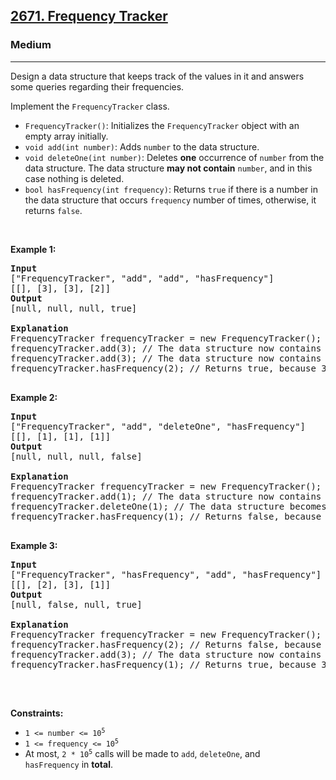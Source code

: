 <h2><a href="https://leetcode.com/problems/frequency-tracker/">2671. Frequency Tracker</a></h2><h3>Medium</h3><hr><div><p>Design a data structure that keeps track of the values in it and answers some queries regarding their frequencies.</p>

<p>Implement the <code>FrequencyTracker</code> class.</p>

<ul>
	<li><code>FrequencyTracker()</code>: Initializes the <code>FrequencyTracker</code> object with an empty array initially.</li>
	<li><code>void add(int number)</code>: Adds <code>number</code> to the data structure.</li>
	<li><code>void deleteOne(int number)</code>: Deletes <strong>one</strong> occurrence of <code>number</code> from the data structure. The data structure <strong>may not contain</strong> <code>number</code>, and in this case nothing is deleted.</li>
	<li><code>bool hasFrequency(int frequency)</code>: Returns <code>true</code> if there is a number in the data structure that occurs <code>frequency</code> number of times, otherwise, it returns <code>false</code>.</li>
</ul>

<p>&nbsp;</p>
<p><strong class="example">Example 1:</strong></p>

<pre><strong>Input</strong>
["FrequencyTracker", "add", "add", "hasFrequency"]
[[], [3], [3], [2]]
<strong>Output</strong>
[null, null, null, true]

<strong>Explanation</strong>
FrequencyTracker frequencyTracker = new FrequencyTracker();
frequencyTracker.add(3); // The data structure now contains [3]
frequencyTracker.add(3); // The data structure now contains [3, 3]
frequencyTracker.hasFrequency(2); // Returns true, because 3 occurs twice

</pre>

<p><strong class="example">Example 2:</strong></p>

<pre><strong>Input</strong>
["FrequencyTracker", "add", "deleteOne", "hasFrequency"]
[[], [1], [1], [1]]
<strong>Output</strong>
[null, null, null, false]

<strong>Explanation</strong>
FrequencyTracker frequencyTracker = new FrequencyTracker();
frequencyTracker.add(1); // The data structure now contains [1]
frequencyTracker.deleteOne(1); // The data structure becomes empty []
frequencyTracker.hasFrequency(1); // Returns false, because the data structure is empty

</pre>

<p><strong class="example">Example 3:</strong></p>

<pre><strong>Input</strong>
["FrequencyTracker", "hasFrequency", "add", "hasFrequency"]
[[], [2], [3], [1]]
<strong>Output</strong>
[null, false, null, true]

<strong>Explanation</strong>
FrequencyTracker frequencyTracker = new FrequencyTracker();
frequencyTracker.hasFrequency(2); // Returns false, because the data structure is empty
frequencyTracker.add(3); // The data structure now contains [3]
frequencyTracker.hasFrequency(1); // Returns true, because 3 occurs once

</pre>

<p>&nbsp;</p>
<p><strong>Constraints:</strong></p>

<ul>
	<li><code>1 &lt;= number &lt;= 10<sup>5</sup></code></li>
	<li><code>1 &lt;= frequency &lt;= 10<sup>5</sup></code></li>
	<li>At most, <code>2 *&nbsp;10<sup>5</sup></code>&nbsp;calls will be made to <code>add</code>, <code>deleteOne</code>, and <code>hasFrequency</code>&nbsp;in <strong>total</strong>.</li>
</ul>
</div>